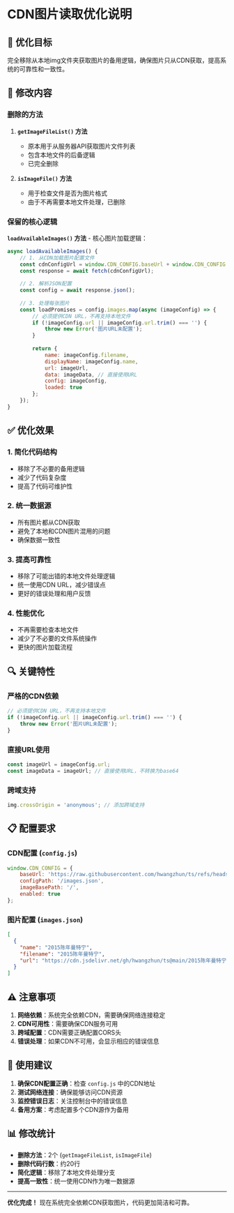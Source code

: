 # CDN图片读取优化说明

## 🎯 优化目标

完全移除从本地img文件夹获取图片的备用逻辑，确保图片只从CDN获取，提高系统的可靠性和一致性。

## 🔧 修改内容

### 删除的方法

1. **`getImageFileList()` 方法**
   - 原本用于从服务器API获取图片文件列表
   - 包含本地文件的后备逻辑
   - 已完全删除

2. **`isImageFile()` 方法**
   - 用于检查文件是否为图片格式
   - 由于不再需要本地文件处理，已删除

### 保留的核心逻辑

**`loadAvailableImages()` 方法** - 核心图片加载逻辑：
```javascript
async loadAvailableImages() {
    // 1. 从CDN加载图片配置文件
    const cdnConfigUrl = window.CDN_CONFIG.baseUrl + window.CDN_CONFIG.configPath;
    const response = await fetch(cdnConfigUrl);
    
    // 2. 解析JSON配置
    const config = await response.json();
    
    // 3. 处理每张图片
    const loadPromises = config.images.map(async (imageConfig) => {
        // 必须提供CDN URL，不再支持本地文件
        if (!imageConfig.url || imageConfig.url.trim() === '') {
            throw new Error('图片URL未配置');
        }
        
        return {
            name: imageConfig.filename,
            displayName: imageConfig.name,
            url: imageUrl,
            data: imageData, // 直接使用URL
            config: imageConfig,
            loaded: true
        };
    });
}
```

## ✅ 优化效果

### 1. **简化代码结构**
- 移除了不必要的备用逻辑
- 减少了代码复杂度
- 提高了代码可维护性

### 2. **统一数据源**
- 所有图片都从CDN获取
- 避免了本地和CDN图片混用的问题
- 确保数据一致性

### 3. **提高可靠性**
- 移除了可能出错的本地文件处理逻辑
- 统一使用CDN URL，减少错误点
- 更好的错误处理和用户反馈

### 4. **性能优化**
- 不再需要检查本地文件
- 减少了不必要的文件系统操作
- 更快的图片加载流程

## 🔍 关键特性

### 严格的CDN依赖
```javascript
// 必须提供CDN URL，不再支持本地文件
if (!imageConfig.url || imageConfig.url.trim() === '') {
    throw new Error('图片URL未配置');
}
```

### 直接URL使用
```javascript
const imageUrl = imageConfig.url;
const imageData = imageUrl; // 直接使用URL，不转换为base64
```

### 跨域支持
```javascript
img.crossOrigin = 'anonymous'; // 添加跨域支持
```

## 📋 配置要求

### CDN配置 (`config.js`)
```javascript
window.CDN_CONFIG = {
    baseUrl: 'https://raw.githubusercontent.com/hwangzhun/ts/refs/heads/main',
    configPath: '/images.json',
    imageBasePath: '/',
    enabled: true
};
```

### 图片配置 (`images.json`)
```json
[
  {
    "name": "2015陈年曼特宁",
    "filename": "2015陈年曼特宁",
    "url": "https://cdn.jsdelivr.net/gh/hwangzhun/ts@main/2015陈年曼特宁.png"
  }
]
```

## ⚠️ 注意事项

1. **网络依赖**：系统完全依赖CDN，需要确保网络连接稳定
2. **CDN可用性**：需要确保CDN服务可用
3. **跨域配置**：CDN需要正确配置CORS头
4. **错误处理**：如果CDN不可用，会显示相应的错误信息

## 🚀 使用建议

1. **确保CDN配置正确**：检查 `config.js` 中的CDN地址
2. **测试网络连接**：确保能够访问CDN资源
3. **监控错误日志**：关注控制台中的错误信息
4. **备用方案**：考虑配置多个CDN源作为备用

## 📊 修改统计

- **删除方法**：2个 (`getImageFileList`, `isImageFile`)
- **删除代码行数**：约20行
- **简化逻辑**：移除了本地文件处理分支
- **提高一致性**：统一使用CDN作为唯一数据源

---

**优化完成！** 现在系统完全依赖CDN获取图片，代码更加简洁和可靠。
